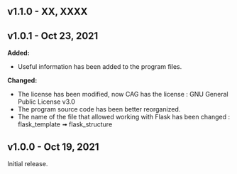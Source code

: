 ## v1.1.0 - XX, XXXX
## v1.0.1 - Oct 23, 2021
**Added:**

* Useful information has been added to the program files.

**Changed:**
* The license has been modified, now CAG has the license : GNU General Public License v3.0
* The program source code has been better reorganized.
* The name of the file that allowed working with Flask has been changed : flask_template ➟ flask_structure
## v1.0.0 - Oct 19, 2021
Initial release.
